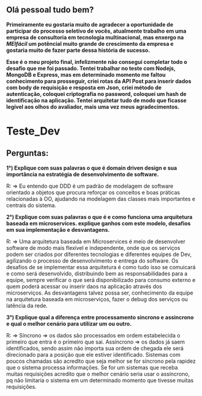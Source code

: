 ## Olá pessoal tudo bem?

**Primeiramente eu gostaria muito de agradecer a oportunidade de participar do processo seletivo de vocês, atualmente trabalho em uma empresa de consultoria em tecnologia multinacional, mas enxergo na _MEIfácil_ um potêncial muito grande de crescimento da empresa e gostaria muito de fazer parte dessa história de sucesso.**

**Esse é o meu projeto final, infelizmente não consegui completar todo o desafio que me foi passado.
Tentei trabalhar no teste com Nodejs, MongoDB e Express, mas em determinado momento me faltou conhecimento para prosseguir, criei rotas da API Post para inserir dados com body de requisição e resposta em Json, criei método de autenticação, coloquei criptografia no password, coloquei um hash de identificação na aplicação.
Tentei arquitetar tudo de modo que ficasse legível aos olhos do avaliador, mais uma vez meus agradecimentos.**





# Teste_Dev


## Perguntas:


**1°) Explique com suas palavras o que é domain driven design e sua importância na estratégia de desenvolvimento de software.**

R: =>  Eu entendo que DDD é um padrão de modelagem de software orientado a objetos que procura reforçar os conceitos e boas práticas relacionadas à OO, ajudando na modelagem das classes mais importantes e centrais do sistema.



**2°) Explique com suas palavras o que é e como funciona uma arquitetura baseada em microservices. explique ganhos com este modelo, desafios em sua implementação e desvantagens.**

R: => Uma arquitetura baseada em Microservices é meio de desenvolver software de modo mais flexível e independente, onde que os serviços podem ser criados por diferentes tecnologias e diferentes equipes de Dev, agilizando o processo de desenvolvimento e entrega do software.
Os desafios de se implementar essa arquitetura é como tudo isso se comuicará e como será desenvolvido, distribuindo bem as responsabilidades para a equipe, sempre verificar o que será disponibilizado para consumo externo e quem poderá acessar ou inserir daos na aplicação através dos microserviços.
As desvantagens talvez possa ser, conhecimento da equipe na arquitetura baseada em microserviços, fazer o debug dos serviços ou latência da rede.



**3°) Explique qual a diferença entre processamento sincrono e assincrono e qual o melhor cenário para utilizar um ou outro.**

R: => Síncrono => os dados são processados em ordem estabelecida o primeiro que entra é o primeiro que sai.
   Assíncrono => os dados já saem identificados, sendo assim não importa sua ordem de chegada ele será direcionado para a posição que ele estiver identificado.
   Sistemas com poucos chamadas são acredito que seja melhor se for síncrono pela rapidez que o sistema processa informações.
   Se for um sistemas que receba muitas requisições acredito que o melhor cenário seria usar o assíncrono, pq não limitaria o sistema em um determinado momento que tivesse muitas requisições.
   

